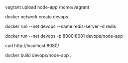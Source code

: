 vagrant upload node-app /home/vagrant

docker network create devops

docker run --net devops --name redis-server -d redis

docker run --net devops -p 8080:8081 devops/node-app

curl http://localhost:8080/

docker build devops/node-app .